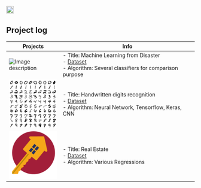 
<P>
<IMG src='https://www.kaggle.com/static/images/site-logo.png' height=20% width=20%> <P>

## Project log
|Projects                                              | Info						   |
|------------------------------------------------------|---------------------------------------------------|
|![Image description](https://pm1.narvii.com/6252/2518f0576c4c55a54053dc5c95e086df37ea648c_128.jpg) | - Title: Machine Learning from Disaster <br/>- [Dataset](https://www.kaggle.com/c/titanic)<br/> - Algorithm: Several classifiers for comparison purpose
|![Image description](./Digits/Thumb3.png) | - Title: Handwritten digits recognition <br/>- [Dataset](https://www.kaggle.com/c/digit-recognizer)<br/> - Algorithm: Neural Network, Tensorflow, Keras, CNN
|<img src="./Housing/images/Thumb.png" width="128"> | - Title: Real Estate <br/>- [Dataset](https://www.kaggle.com/c/house-prices-advanced-regression-techniques)<br/> - Algorithm: Various Regressions
